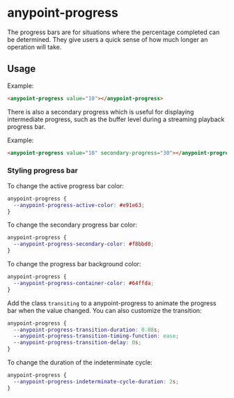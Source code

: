 # anypoint-progress

The progress bars are for situations where the percentage completed can be determined. They give users a quick sense of how much longer an operation will take.

## Usage

Example:

```html
<anypoint-progress value="10"></anypoint-progress>
```

There is also a secondary progress which is useful for displaying intermediate progress, such as the buffer level during a streaming playback progress bar.

Example:

```html
<anypoint-progress value="10" secondary-progress="30"></anypoint-progress>
```

### Styling progress bar

To change the active progress bar color:

```css
anypoint-progress {
  --anypoint-progress-active-color: #e91e63;
}
```

To change the secondary progress bar color:

```css
anypoint-progress {
  --anypoint-progress-secondary-color: #f8bbd0;
}
```

To change the progress bar background color:

```css
anypoint-progress {
  --anypoint-progress-container-color: #64ffda;
}
```

Add the class `transiting` to a anypoint-progress to animate the progress bar when
the value changed. You can also customize the transition:

```css
anypoint-progress {
  --anypoint-progress-transition-duration: 0.08s;
  --anypoint-progress-transition-timing-function: ease;
  --anypoint-progress-transition-delay: 0s;
}
```

To change the duration of the indeterminate cycle:

```css
anypoint-progress {
  --anypoint-progress-indeterminate-cycle-duration: 2s;
}
```
